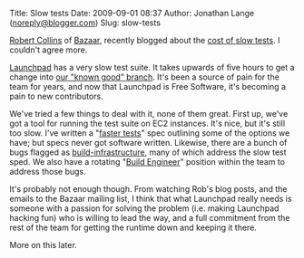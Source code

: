 Title: Slow tests
Date: 2009-09-01 08:37
Author: Jonathan Lange (noreply@blogger.com)
Slug: slow-tests

[Robert Collins](http://www.advogato.org/person/robertc/) of
[Bazaar](http://bazaar-vcs.org), recently blogged about the [cost of
slow tests](http://www.advogato.org/person/robertc/diary/113.html). I
couldn't agree more.  
  
[Launchpad](http://launchpad.net) has a very slow test suite. It takes
upwards of five hours to get a change into [our "known good"
branch](https://code.launchpad.net/%7Elaunchpad-pqm/launchpad/stable).
It's been a source of pain for the team for years, and now that
Launchpad is Free Software, it's becoming a pain to new contributors.  
  
We've tried a few things to deal with it, none of them great. First up,
we've got a tool for running the test suite on EC2 instances. It's nice,
but it's still too slow. I've written a "[faster
tests](https://dev.launchpad.net/FasterTests)" spec outlining some of
the options we have; but specs never got software written. Likewise,
there are a bunch of bugs flagged as
[build-infrastructure](https://bugs.edge.launchpad.net/launchpad-project/+bugs?field.tag=build-infrastructure),
many of which address the slow test sped. We also have a rotating
"[Build Engineer](https://dev.launchpad.net/BuildEngineer)" position
within the team to address those bugs.  
  
<span id="formatbar_Buttons"><span id="formatbar_CreateLink"
class="on down" title="Link">It's probably not enough though. From
watching Rob's blog posts, and the emails to the Bazaar mailing list, I
think that what Launchpad really needs is someone with a passion for
solving the problem (i.e. making Launchpad hacking fun) who is willing
to lead the way, and a full commitment from the rest of the team for
getting the runtime down and keeping it there.  
  
More on this later.  
</span></span>

